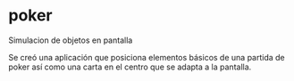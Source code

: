 # poker

Simulacion de objetos en pantalla

Se creó una aplicación que posiciona elementos básicos
de una partida de poker así como una carta en el centro 
que se adapta a la pantalla.

